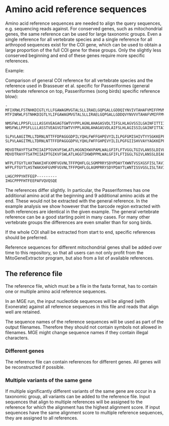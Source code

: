 # Amino acid reference sequences

Amino acid reference sequences are needed to align the query sequences, e.g. sequencing reads against. 
For conserved genes, such as mitochondrial genes, the same reference
can be used for large taxonomic groups. Even a single reference for all vertebrate species and a single reference for all arthropod sequences exist for the COI gene, which can be used to obtain a large proportion of the full COI gene for these groups.
Only the slightly less conserved beginning and end of these genes require more specific references.

Example:

Comparison of general COI reference for all vertebrate species and the reference used in Brasseuer et al. specific for Passeriformes (general vertebrate reference on top, Passeriformes (song birds) specific reference blow):

```{r, eval=TRUE}
-MFIXRWLFSTNHKDIGTLYLLFGAWAGMVGTALSLLIRAELGQPGALLGDDQIYNVIVTAHAFVMIFFMVMPIMIGGFGNWLVPLMIGAPDMAFPRMN
MTFINRWLFSTNHKDIGTLYLIFGAWAGMVGTALSLLIRAELGQPGALLGDDQVYNVVVTAHAFVMIFFMVMPIMIGGFGNWLVPLMIGAPDMAFPRMN

NMSFWLLPPSFLLLLASSXVEAGAGTGWTVYPPLAGNLAHAGASVDLTIFSLHLAGVSSILGAINFITTIINMKPPAXSQYQTPLFVWSVLITAVLLLL
NMSFWLLPPSFLLLLASSTVEAGVGTGWTVYPPLAGNLAHAGASVDLAIFSLHLAGISSILGAINFITTAINMKPPALSQYQTPLFVWSVLITAVLLLL

SLPVLAAGITMLLTDRNLNTTFFDPAGGGDPILYQHLFWFFGHPEVYILILPGFGMISHIVTYYSGKKEPFGYMGMVWAMMSIGFLGFIVWAHHMFTVG
SLPVLAAGITMLLTDRNLNTTFFDPAGGGDPVLYQHLFWFFGHPEVYILILPGFGIISHVVAYYAGKKEPFGYMGMVWAMLSIGFLGFIVWAHHMFTVG

MDVDTRAYFTSATMIIAIPTGVKVFSWLATLHGGNIKWXPAMLWALGFIFLFTVGGLTGIVLANSSLDIVLHDTYYVVAHFHYVLSMGAVFAIMGGFVH
MDVDTRAYFTSATMIIAIPTGIKVFSWLATLHGGTIKWDPPMLWALGFIFLFTIGGLTGIVLANSSLDIALHDTYYVVAHFHYVLSMGAVFAILAGFTH

WFPLFTGYTLHXTWAKIHFXXMFVGVNLTFFPQHFLGLSGMPRRYSDYPDAYTXWNTVSSXGSFISLTAVILMXFIIWEAFAAKREVLXVELTXTNXEW
WFPLFTGYTLHSTWAKXHFGVMFVGVNLTFFPQHFLGLAGMPRRYSDYPDAYTLWNTISSVGSLISLTAVIMLVFIIWEAFASKRKALQPELTSTNVEW

LHGCPPPYHTFEEP---------
IHGCPPPFHTFEEPAFVQVQSQE
```

The references differ slightly. In particular, the Passeriformes has one additional amino acid at the beginning and 9 additional amino acids at the end.
These would not be extracted with the general reference. In the example analysis we show however that the barcode region extracted with both references
are identical in the given example. The general vertebrate reference can be a good starting point in many cases. For many other vertebrate groups the differences
are even smaller than for song birds.

If the whole COI shall be extracted from start to end, specific references should be preferred.


Reference sequences for different mitochondrial genes shall be added over time to this repository, so that all users can not only profit from the MitoGeneExtractor program, but also from a list of available references.

## The reference file

The reference file, which must be a file in the fasta format, has to contain one or multiple amino acid reference sequences.

In an MGE run, the input nucleotide sequences will be aligned (with Exonerate) against all reference sequences in this file and reads that align well are retained.

The sequence names of the reference sequences will be used as part of the output filenames. Therefore they should not contain symbols not allowed in filenames. MGE might change sequence names if they contain illegal characters.

### Different genes

The reference file can contain references for different genes. All genes will be reconstructed if possible.

### Multiple variants of the same gene

If multiple significantly different variants of the same gene are occur in a taxonomic group, all variants can be added to the reference file. Input sequences that align to multiple references will be assigned to the reference for which the alignment has the highest alignment score. If input sequences have the same alignment score to multiple reference sequences, they are assigned to all references.

